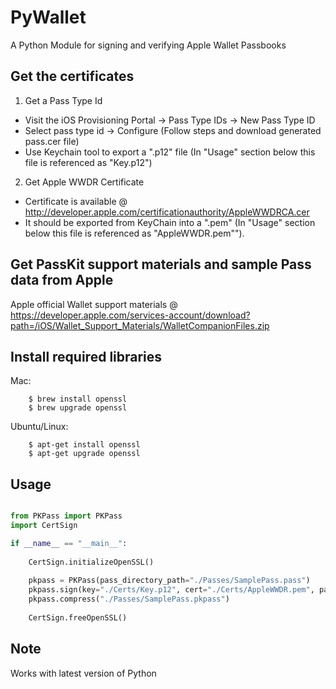 # PyWallet
A Python Module for signing and verifying Apple Wallet Passbooks

## Get the certificates

1) Get a Pass Type Id

* Visit the iOS Provisioning Portal -> Pass Type IDs -> New Pass Type ID
* Select pass type id -> Configure (Follow steps and download generated pass.cer file)
* Use Keychain tool to export a ".p12" file (In "Usage" section below this file is referenced as "Key.p12")

2) Get Apple WWDR Certificate
* Certificate is available @ http://developer.apple.com/certificationauthority/AppleWWDRCA.cer
* It should be exported from KeyChain into a ".pem" (In "Usage" section below this file is referenced as "AppleWWDR.pem"").

## Get PassKit support materials and sample Pass data from Apple

Apple official Wallet support materials @
https://developer.apple.com/services-account/download?path=/iOS/Wallet_Support_Materials/WalletCompanionFiles.zip

## Install required libraries

Mac:
```shell
    $ brew install openssl
    $ brew upgrade openssl    
```
Ubuntu/Linux:
```shell
    $ apt-get install openssl
    $ apt-get upgrade openssl    
```

## Usage
````python

from PKPass import PKPass
import CertSign

if __name__ == "__main__":
    
    CertSign.initializeOpenSSL()
    
    pkpass = PKPass(pass_directory_path="./Passes/SamplePass.pass")
    pkpass.sign(key="./Certs/Key.p12", cert="./Certs/AppleWWDR.pem", password="")
    pkpass.compress("./Passes/SamplePass.pkpass")
	
    CertSign.freeOpenSSL()
````

## Note
Works with latest version of Python

